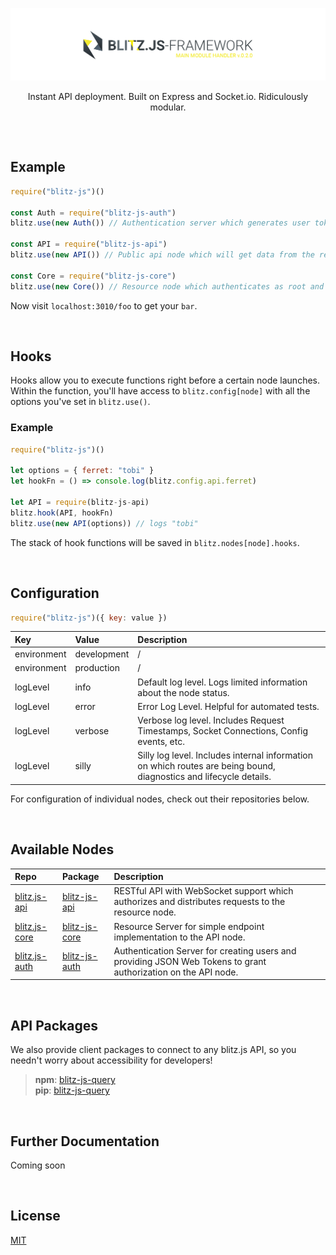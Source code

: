 [![blitz.js](/banner.png)](https://github.com/nexus-devs)
<p align="center">Instant API deployment. Built on Express and Socket.io. Ridiculously modular.</p>

##  

<br>

## Example

```javascript
require("blitz-js")()

const Auth = require("blitz-js-auth")
blitz.use(new Auth()) // Authentication server which generates user tokens

const API = require("blitz-js-api")
blitz.use(new API()) // Public api node which will get data from the resource node below

const Core = require("blitz-js-core")
blitz.use(new Core()) // Resource node which authenticates as root and sends available endpoints to api node
```
Now visit `localhost:3010/foo` to get your `bar`.

<br>

## Hooks
Hooks allow you to execute functions right before a certain node launches. Within the function, you'll have access to `blitz.config[node]` with all the options you've set in `blitz.use()`.

### Example
```javascript
require("blitz-js")()

let options = { ferret: "tobi" }
let hookFn = () => console.log(blitz.config.api.ferret)

let API = require(blitz-js-api)
blitz.hook(API, hookFn)
blitz.use(new API(options)) // logs "tobi"
```
The stack of hook functions will be saved in `blitz.nodes[node].hooks`.

<br>

## Configuration
```javascript
require("blitz-js")({ key: value })
```

| Key           | Value         | Description   |
|:------------- |:------------- |:------------- |
| environment   | development   | / | 
| environment   | production    | / | 
| logLevel      | info          | Default log level. Logs limited information about the node status. |
| logLevel      | error         | Error Log Level. Helpful for automated tests. |
| logLevel      | verbose       | Verbose log level. Includes Request Timestamps, Socket Connections, Config events, etc. |
| logLevel      | silly         | Silly log level. Includes internal information on which routes are being bound, diagnostics and lifecycle details. |

For configuration of individual nodes, check out their repositories below.

<br>

## Available Nodes
| Repo          | Package       | Description   |
|:------------- |:------------- |:------------- |
| [blitz.js-api](https://github.com/nexus-devs/blitz.js-api) | [blitz-js-api](https://www.npmjs.com/package/blitz-js-api) | RESTful API with WebSocket support which authorizes and distributes requests to the resource node. |
| [blitz.js-core](https://github.com/nexus-devs/blitz.js-core) | [blitz-js-core](https://www.npmjs.com/package/blitz-js-core) | Resource Server for simple endpoint implementation to the API node. |
| [blitz.js-auth](https://github.com/nexus-devs/blitz.js-auth) | [blitz-js-auth](https://www.npmjs.com/package/blitz-js-auth) | Authentication Server for creating users and providing JSON Web Tokens to grant authorization on the API node.
<br>

## API Packages
We also provide client packages to connect to any blitz.js API, so you needn't worry about accessibility for developers! <br>


>**npm**: [blitz-js-query](https://www.npmjs.com/package/blitz-js-query)<br>
>**pip**: [blitz-js-query](https://pypi.python.org/pypi?:action=display&name=blitz-js-query)
<br>

## Further Documentation
Coming soon

<br>

## License
[MIT](/LICENSE)
